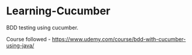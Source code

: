 # Learning-Cucumber

BDD testing using cucumber.

Course followed - https://www.udemy.com/course/bdd-with-cucumber-using-java/

